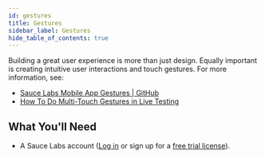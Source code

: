 ```yaml
---
id: gestures
title: Gestures
sidebar_label: Gestures
hide_table_of_contents: true
---
```


Building a great user experience is more than just design. Equally important is creating intuitive user interactions and touch gestures. For more information, see:
* [Sauce Labs Mobile App Gestures | GitHub](https://github.com/saucelabs/sample-app-mobile/#gestures)
* [How To Do Multi-Touch Gestures in Live Testing](https://saucelabs.com/blog/how-to-do-multi-touch-gestures-in-live-testing)


## What You'll Need
* A Sauce Labs account ([Log in](https://accounts.saucelabs.com/am/XUI/#login/) or sign up for a [free trial license](https://saucelabs.com/sign-up)).
